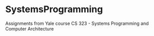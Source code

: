 # SystemsProgramming

Assignments from Yale course CS 323 - Systems Programming and Computer Architecture
